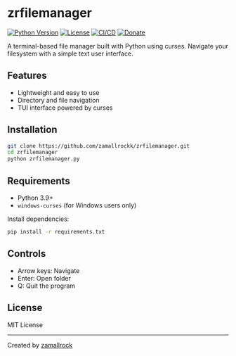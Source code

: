 # zrfilemanager

[![Python Version](https://img.shields.io/badge/python-3.9%2B-blue?logo=python)](https://www.python.org/)
[![License](https://img.shields.io/badge/license-MIT-green.svg)](LICENSE)
[![CI/CD](https://github.com/zamallrockk/zrfilemanager/actions/workflows/python-app.yml/badge.svg)](https://github.com/zamallrockk/zrfilemanager/actions)
[![Donate](https://img.shields.io/badge/Donate-Buy%20Me%20a%20Coffee-yellow?logo=buymeacoffee)](https://www.buymeacoffee.com/zamallrock)

A terminal-based file manager built with Python using curses. Navigate your filesystem with a simple text user interface.

## Features

- Lightweight and easy to use
- Directory and file navigation
- TUI interface powered by curses

## Installation

```bash
git clone https://github.com/zamallrockk/zrfilemanager.git
cd zrfilemanager
python zrfilemanager.py
```

## Requirements

- Python 3.9+
- `windows-curses` (for Windows users only)

Install dependencies:

```bash
pip install -r requirements.txt
```

## Controls

- Arrow keys: Navigate
- Enter: Open folder
- Q: Quit the program

## License

MIT License

---
Created by [zamallrock](https://github.com/zamallrockk)

